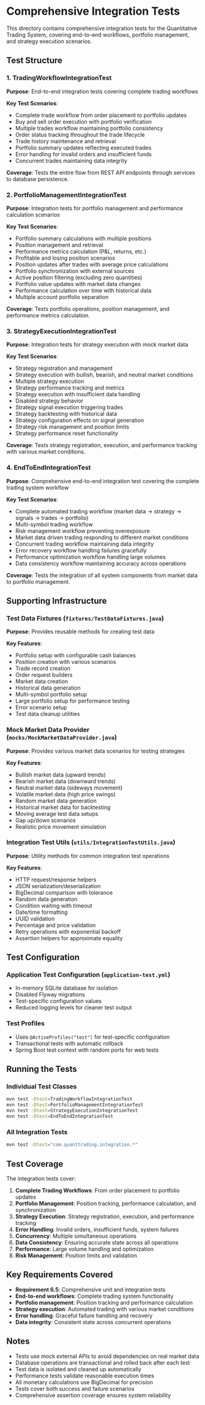 # Comprehensive Integration Tests

This directory contains comprehensive integration tests for the Quantitative Trading System, covering end-to-end workflows, portfolio management, and strategy execution scenarios.

## Test Structure

### 1. TradingWorkflowIntegrationTest
**Purpose**: End-to-end integration tests covering complete trading workflows

**Key Test Scenarios**:
- Complete trade workflow from order placement to portfolio updates
- Buy and sell order execution with portfolio verification
- Multiple trades workflow maintaining portfolio consistency
- Order status tracking throughout the trade lifecycle
- Trade history maintenance and retrieval
- Portfolio summary updates reflecting executed trades
- Error handling for invalid orders and insufficient funds
- Concurrent trades maintaining data integrity

**Coverage**: Tests the entire flow from REST API endpoints through services to database persistence.

### 2. PortfolioManagementIntegrationTest
**Purpose**: Integration tests for portfolio management and performance calculation scenarios

**Key Test Scenarios**:
- Portfolio summary calculations with multiple positions
- Position management and retrieval
- Performance metrics calculation (P&L, returns, etc.)
- Profitable and losing position scenarios
- Position updates after trades with average price calculations
- Portfolio synchronization with external sources
- Active position filtering (excluding zero quantities)
- Portfolio value updates with market data changes
- Performance calculation over time with historical data
- Multiple account portfolio separation

**Coverage**: Tests portfolio operations, position management, and performance metrics calculation.

### 3. StrategyExecutionIntegrationTest
**Purpose**: Integration tests for strategy execution with mock market data

**Key Test Scenarios**:
- Strategy registration and management
- Strategy execution with bullish, bearish, and neutral market conditions
- Multiple strategy execution
- Strategy performance tracking and metrics
- Strategy execution with insufficient data handling
- Disabled strategy behavior
- Strategy signal execution triggering trades
- Strategy backtesting with historical data
- Strategy configuration effects on signal generation
- Strategy risk management and position limits
- Strategy performance reset functionality

**Coverage**: Tests strategy registration, execution, and performance tracking with various market conditions.

### 4. EndToEndIntegrationTest
**Purpose**: Comprehensive end-to-end integration test covering the complete trading system workflow

**Key Test Scenarios**:
- Complete automated trading workflow (market data → strategy → signals → trades → portfolio)
- Multi-symbol trading workflow
- Risk management workflow preventing overexposure
- Market data driven trading responding to different market conditions
- Concurrent trading workflow maintaining data integrity
- Error recovery workflow handling failures gracefully
- Performance optimization workflow handling large volumes
- Data consistency workflow maintaining accuracy across operations

**Coverage**: Tests the integration of all system components from market data to portfolio management.

## Supporting Infrastructure

### Test Data Fixtures (`fixtures/TestDataFixtures.java`)
**Purpose**: Provides reusable methods for creating test data

**Key Features**:
- Portfolio setup with configurable cash balances
- Position creation with various scenarios
- Trade record creation
- Order request builders
- Market data creation
- Historical data generation
- Multi-symbol portfolio setup
- Large portfolio setup for performance testing
- Error scenario setup
- Test data cleanup utilities

### Mock Market Data Provider (`mocks/MockMarketDataProvider.java`)
**Purpose**: Provides various market data scenarios for testing strategies

**Key Features**:
- Bullish market data (upward trends)
- Bearish market data (downward trends)
- Neutral market data (sideways movement)
- Volatile market data (high price swings)
- Random market data generation
- Historical market data for backtesting
- Moving average test data setups
- Gap up/down scenarios
- Realistic price movement simulation

### Integration Test Utils (`utils/IntegrationTestUtils.java`)
**Purpose**: Utility methods for common integration test operations

**Key Features**:
- HTTP request/response helpers
- JSON serialization/deserialization
- BigDecimal comparison with tolerance
- Random data generation
- Condition waiting with timeout
- Date/time formatting
- UUID validation
- Percentage and price validation
- Retry operations with exponential backoff
- Assertion helpers for approximate equality

## Test Configuration

### Application Test Configuration (`application-test.yml`)
- In-memory SQLite database for isolation
- Disabled Flyway migrations
- Test-specific configuration values
- Reduced logging levels for cleaner test output

### Test Profiles
- Uses `@ActiveProfiles("test")` for test-specific configuration
- Transactional tests with automatic rollback
- Spring Boot test context with random ports for web tests

## Running the Tests

### Individual Test Classes
```bash
mvn test -Dtest=TradingWorkflowIntegrationTest
mvn test -Dtest=PortfolioManagementIntegrationTest
mvn test -Dtest=StrategyExecutionIntegrationTest
mvn test -Dtest=EndToEndIntegrationTest
```

### All Integration Tests
```bash
mvn test -Dtest="com.quanttrading.integration.*"
```

## Test Coverage

The integration tests cover:

1. **Complete Trading Workflows**: From order placement to portfolio updates
2. **Portfolio Management**: Position tracking, performance calculation, and synchronization
3. **Strategy Execution**: Strategy registration, execution, and performance tracking
4. **Error Handling**: Invalid orders, insufficient funds, system failures
5. **Concurrency**: Multiple simultaneous operations
6. **Data Consistency**: Ensuring accurate state across all operations
7. **Performance**: Large volume handling and optimization
8. **Risk Management**: Position limits and validation

## Key Requirements Covered

- **Requirement 6.5**: Comprehensive unit and integration tests
- **End-to-end workflows**: Complete trading system functionality
- **Portfolio management**: Position tracking and performance calculation
- **Strategy execution**: Automated trading with various market conditions
- **Error handling**: Graceful failure handling and recovery
- **Data integrity**: Consistent state across concurrent operations

## Notes

- Tests use mock external APIs to avoid dependencies on real market data
- Database operations are transactional and rolled back after each test
- Test data is isolated and cleaned up automatically
- Performance tests validate reasonable execution times
- All monetary calculations use BigDecimal for precision
- Tests cover both success and failure scenarios
- Comprehensive assertion coverage ensures system reliability